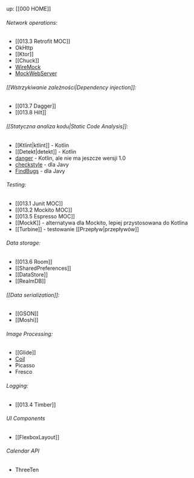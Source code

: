 up: [[000 HOME]]

###### Network operations:
- [[013.3 Retrofit MOC]]
- OkHttp
- [[Ktor]]
- [[Chuck]]
- [WireMock](https://wiremock.org/)
- [MockWebServer](https://github.com/square/okhttp/tree/master/mockwebserver)

###### [[Wstrzykiwanie zależności|Dependency injection]]:
- [[013.7 Dagger]]
- [[013.8 Hilt]]

###### [[Statyczna analiza kodu|Static Code Analysis]]:
- [[Ktlint|ktlint]] - Kotlin
- [[Detekt|detekt]] - Kotlin
- [danger](https://danger.systems/) - Kotlin, ale nie ma jeszcze wersji 1.0
- [checkstyle](https://checkstyle.sourceforge.io/) - dla Javy
- [FindBugs](https://findbugs.sourceforge.net/) - dla Javy
###### Testing:
- [[013.1 Junit MOC]]
- [[013.2 Mockito MOC]]
- [[013.5 Espresso MOC]]
- [[MockK]] - alternatywa dla Mockito, lepiej przystosowana do Kotlina
- [[Turbine]] - testowanie [[Przepływ|przepływów]]

###### Data storage:
- [[013.6 Room]]
- [[SharedPreferences]]
- [[DataStore]]
- [[RealmDB]]

###### [[Data serialization]]:
- [[GSON]]
- [[Moshi]]



###### Image Processing:
- [[Glide]]
- [Coil](https://coil-kt.github.io/coil/)
- Picasso
- Fresco


###### Logging:
- [[013.4 Timber]]

###### UI Components
- [[FlexboxLayout]]

###### Calendar API
- ThreeTen